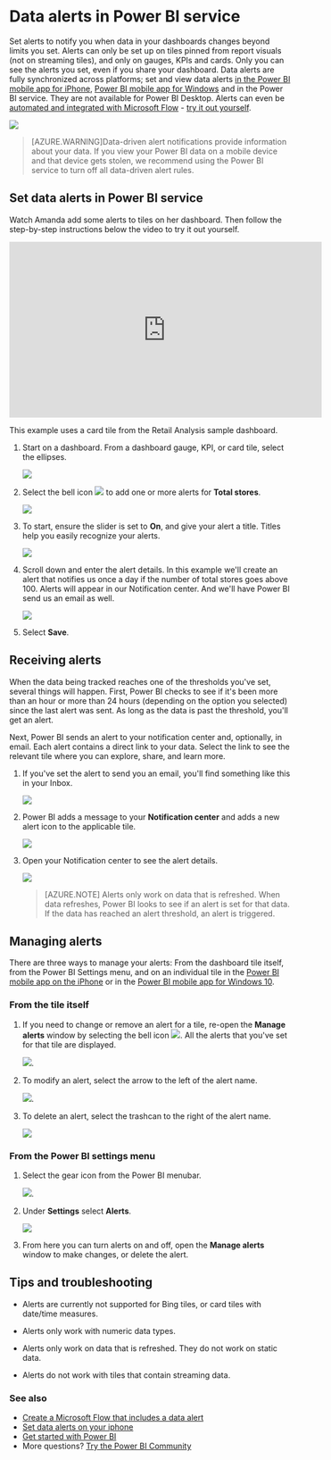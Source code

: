 <properties
   pageTitle="Set data alerts in the Power BI service"
   description="Learn to set alerts to notify you when data in your dashboards changes beyond limits you set in Microsoft Power BI service."
   services="powerbi"
   documentationCenter=""
   authors="mihart"
   manager="erikre"
   backup=""
   editor=""
   tags=""
   featuredVideoId="JbL2-HJ8clE"
   qualityFocus="no"
   qualityDate=""/>

<tags
   ms.service="powerbi"
   ms.devlang="NA"
   ms.topic="article"
   ms.tgt_pltfrm="NA"
   ms.workload="powerbi"
   ms.date="03/29/2017"
   ms.author="mihart"/>

# Data alerts in Power BI service

Set alerts to notify you when data in your dashboards changes beyond limits you set.  Alerts can only be set up on tiles pinned from report visuals (not on streaming tiles), and only on gauges, KPIs and cards. Only you can see the alerts you set, even if you share your dashboard. Data alerts are fully synchronized across platforms; set and view data alerts [in the Power BI mobile app for iPhone](powerbi-mobile-set-data-alerts-in-the-iphone-app.md), [Power BI mobile app for Windows](powerbi-mobile-set-data-alerts-in-the-windows-10-mobile-app.md) and in the Power BI service. They are not available for Power BI Desktop. Alerts can even be [automated and integrated with Microsoft Flow](https://flow.microsoft.com) - [try it out yourself](powerbi-service-flow-integration.md).

![](media/powerbi-service-set-data-alerts/powerbi-alert-types-new.png)

>[AZURE.WARNING]Data-driven alert notifications provide information about your data. If you view your Power BI data on a mobile device and that device gets stolen, we recommend using the Power BI service to turn off all data-driven alert rules.

## Set data alerts in Power BI service
Watch Amanda add some alerts to tiles on her dashboard. Then follow the step-by-step instructions below the video to try it out yourself.

<iframe width="560" height="315" src="https://www.youtube.com/embed/JbL2-HJ8clE" frameborder="0" allowfullscreen></iframe>

This example uses a card tile from the Retail Analysis sample dashboard.

1.  Start on a dashboard. From a dashboard gauge, KPI, or card tile, select the ellipses.

    ![](media/powerbi-service-set-data-alerts/powerbi-card.png)

2.  Select the bell icon ![](media/powerbi-service-set-data-alerts/power-bi-bell-icon.png) to add one or more alerts for **Total stores**.

    ![](media/powerbi-service-set-data-alerts/powerbi-set-alert.png)

3.  To start, ensure the slider is set to **On**, and give your alert a title. Titles help you easily recognize your alerts.

    ![](media/powerbi-service-set-data-alerts/powerbi-alert-title.png)

4.  Scroll down and enter the alert details.  In this example we'll create an alert that notifies us once a day if the number of total stores goes above 100. Alerts will appear in our Notification center. And we'll have Power BI send us an email as well.

    ![](media/powerbi-service-set-data-alerts/powerbi-set-alert-details.png)

5. Select **Save**.


## Receiving alerts
When the data being tracked reaches one of the thresholds you've set, several things will happen. First, Power BI checks to see if it's been more than an hour or more than 24 hours (depending on the option you selected) since the last alert was sent. As long as the data is past the threshold, you'll get an alert.

Next, Power BI sends an alert to your notification center and, optionally, in email. Each alert contains a direct link to your data. Select the link to see the relevant tile where you can explore, share, and learn more.  

1.  If you've set the alert to send you an email, you'll find something like this in your Inbox.

    ![](media/powerbi-service-set-data-alerts/powerbi-alerts-email.png)

2.  Power BI adds a message to your **Notification center** and adds a new alert icon to the applicable tile.

    ![](media/powerbi-service-set-data-alerts/powerbi-alert-notifications.png)

4. Open your Notification center to see the alert details.

    ![](media/powerbi-service-set-data-alerts/powerbi-alert-notfication.png)

    >[AZURE.NOTE] Alerts only work on data that is refreshed. When data refreshes, Power BI looks to see if an alert is set for that data. If the data has reached an alert threshold, an alert is triggered.


## Managing alerts
There are three ways to manage your alerts: From the dashboard tile itself, from the Power BI Settings menu, and on an individual tile in the [Power BI mobile app on the iPhone](powerbi-mobile-set-data-alerts-in-the-iphone-app.md) or in the [Power BI mobile app for Windows 10](powerbi-mobile-set-data-alerts-in-the-windows-10-mobile-app.md).

###   From the tile itself

1. If you need to change or remove an alert for a tile, re-open the **Manage alerts** window by selecting the bell icon ![](media/powerbi-service-set-data-alerts/power-bi-bell-icon.png). All the alerts that you've set for that tile are displayed.

    ![](media/powerbi-service-set-data-alerts/powerbi-see-alerts.png).

2. To modify an alert, select the arrow to the left of the alert name.

    ![](media/powerbi-service-set-data-alerts/powerbi-see-alerts-arrow.png).

3. To delete an alert, select the trashcan to the right of the alert name.

      ![](media/powerbi-service-set-data-alerts/powerbi-see-alerts-delete.png)

###   From the Power BI settings menu
1. Select the gear icon from the Power BI menubar.

    ![](media/powerbi-service-set-data-alerts/powerbi-gear-icon.png).

2. Under **Settings** select **Alerts**.

    ![](media/powerbi-service-set-data-alerts/powerbi-alert-settings.png)

3. From here you can turn alerts on and off, open the **Manage alerts** window to make changes, or delete the alert.


## Tips and troubleshooting

-  Alerts are currently not supported for Bing tiles, or card tiles with date/time measures.

-  Alerts only work with numeric data types.

-  Alerts only work on data that is refreshed. They do not work on static data.

- Alerts do not work with tiles that contain streaming data.

### See also
- [Create a Microsoft Flow that includes a data alert](powerbi-service-flow-integration.md)
- [Set data alerts on your iphone](powerbi-mobile-set-data-alerts-in-the-iphone-app.md)
- [Get started with Power BI](powerbi-service-get-started.md)
- More questions? [Try the Power BI Community](http://community.powerbi.com/)
